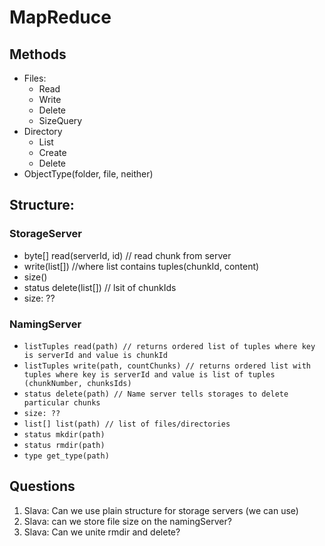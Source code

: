 # MapReduce

## Methods
- Files:
	- Read
	- Write
	- Delete
	- SizeQuery
- Directory
	- List
	- Create
	- Delete
- ObjectType(folder, file, neither)

## Structure:

### StorageServer
- byte[] read(serverId, id) // read chunk from server
- write(list[]) //where list contains tuples(chunkId, content)
- size()
- status delete(list[]) // lsit of chunkIds
- size: ??

### NamingServer
- `listTuples read(path) // returns ordered list of tuples where key is serverId and value is chunkId`
- `listTuples write(path, countChunks) // returns ordered list with tuples where key is serverId and value is list of tuples (chunkNumber, chunksIds)`
- `status delete(path) // Name server tells storages to delete particular chunks`
- `size: ??`
- `list[] list(path) // list of files/directories`
- `status mkdir(path)`
- `status rmdir(path)`
- `type get_type(path)`

## Questions
1. Slava: Can we use plain structure for storage servers (we can use)
2. Slava: can we store file size on the namingServer?
3. Slava: Can we unite rmdir and delete?
